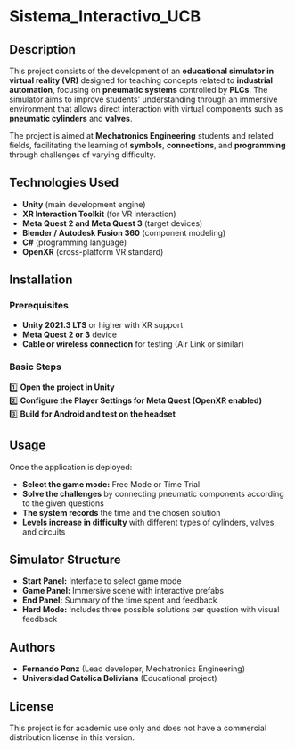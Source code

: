 # Sistema_Interactivo_UCB

## Description

This project consists of the development of an **educational simulator in virtual reality (VR)** designed for teaching concepts related to **industrial automation**, focusing on **pneumatic systems** controlled by **PLCs**. The simulator aims to improve students' understanding through an immersive environment that allows direct interaction with virtual components such as **pneumatic cylinders** and **valves**.

The project is aimed at **Mechatronics Engineering** students and related fields, facilitating the learning of **symbols**, **connections**, and **programming** through challenges of varying difficulty.

## Technologies Used

- **Unity** (main development engine)
- **XR Interaction Toolkit** (for VR interaction)
- **Meta Quest 2 and Meta Quest 3** (target devices)
- **Blender / Autodesk Fusion 360** (component modeling)
- **C#** (programming language)
- **OpenXR** (cross-platform VR standard)

## Installation

### Prerequisites

- **Unity 2021.3 LTS** or higher with XR support
- **Meta Quest 2 or 3** device
- **Cable or wireless connection** for testing (Air Link or similar)

### Basic Steps

1️⃣ **Open the project in Unity**  
2️⃣ **Configure the Player Settings for Meta Quest (OpenXR enabled)**  
3️⃣ **Build for Android and test on the headset**

## Usage

Once the application is deployed:

- **Select the game mode:** Free Mode or Time Trial  
- **Solve the challenges** by connecting pneumatic components according to the given questions  
- **The system records** the time and the chosen solution  
- **Levels increase in difficulty** with different types of cylinders, valves, and circuits  

## Simulator Structure

- **Start Panel:** Interface to select game mode  
- **Game Panel:** Immersive scene with interactive prefabs  
- **End Panel:** Summary of the time spent and feedback  
- **Hard Mode:** Includes three possible solutions per question with visual feedback  

## Authors

- **Fernando Ponz** (Lead developer, Mechatronics Engineering)  
- **Universidad Católica Boliviana** (Educational project)

## License

This project is for academic use only and does not have a commercial distribution license in this version.
